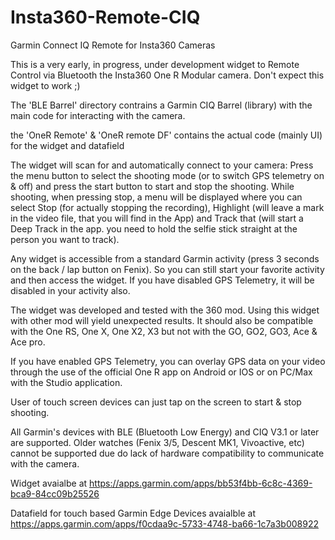 # Insta360-Remote-CIQ
Garmin Connect IQ Remote for Insta360 Cameras

This is a very early, in progress, under development widget to Remote Control via Bluetooth the Insta360 One R Modular camera. Don't expect this widget to work ;) 

The 'BLE Barrel' directory contrains a Garmin CIQ Barrel (library) with the main code for interacting with the camera.

the 'OneR Remote' & 'OneR remote DF' contains the actual code (mainly UI) for the widget and datafield 

The widget will scan for and automatically connect to your camera: Press the menu button to select the shooting mode (or to switch GPS telemetry on & off) and press the start button to start and stop the shooting. While shooting, when pressing stop, a menu will be displayed where you can select Stop (for actually stopping the recording), Highlight (will leave a mark in the video file, that you will find in the App) and Track that (will start a Deep Track in the app. you need to hold the selfie stick straight at the person you want to track).

Any widget is accessible from a standard Garmin activity (press 3 seconds on the back / lap button on Fenix). So you can still start your favorite activity and then access the widget. If you have disabled GPS Telemetry, it will be disabled in your activity also.

The widget was developed and tested with the 360 mod. Using this widget with other mod will yield unexpected results. It should also be compatible with the One RS, One X, One X2, X3 but not with the GO, GO2, GO3, Ace & Ace pro.

If you have enabled GPS Telemetry, you can overlay GPS data on your video through the use of the official One R app on Android or IOS or on PC/Max with the Studio application.

User of touch screen devices can just tap on the screen to start & stop shooting.

All Garmin's devices with BLE (Bluetooth Low Energy) and CIQ V3.1 or later are supported. Older watches (Fenix 3/5, Descent MK1, Vivoactive, etc) cannot be supported due do lack of hardware compatibility to communicate with the camera. 

Widget avaialbe at https://apps.garmin.com/apps/bb53f4bb-6c8c-4369-bca9-84cc09b25526

Datafield for touch based Garmin Edge Devices avaialble at https://apps.garmin.com/apps/f0cdaa9c-5733-4748-ba66-1c7a3b008922
